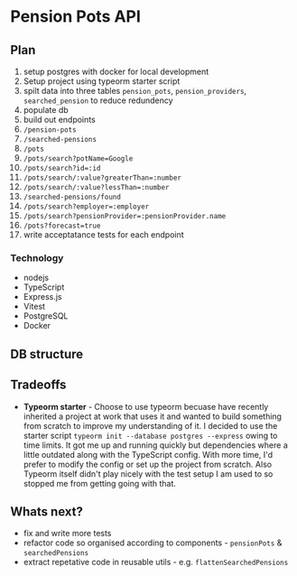 # Pension Pots API 

## Plan 

1. setup postgres with docker for local development 
2. Setup project using typeorm starter script
3. spilt data into three tables `pension_pots`, `pension_providers`, `searched_pension` to reduce redundency 
4. populate db
5. build out endpoints
  1. `/pension-pots `
  2. `/searched-pensions`
  3. `/pots`
  4. `/pots/search?potName=Google`
  5. `/pots/search?id=:id`
  6. `/pots/search/:value?greaterThan=:number`
  7. `/pots/search/:value?lessThan=:number`
  8. `/searched-pensions/found`
  9. `/pots/search?employer=:employer`
  10. `/pots/search?pensionProvider=:pensionProvider.name`
  11. `/pots?forecast=true`
6. write acceptatance tests for each endpoint 

### Technology 
- nodejs
- TypeScript
- Express.js 
- Vitest
- PostgreSQL
- Docker 

## DB structure

## Tradeoffs

- **Typeorm starter** - Choose to use typeorm becuase have recently inherited a project at work that uses it and wanted to build something from scratch to improve my understanding of it. I decided to use the starter script `typeorm init --database postgres --express` owing to time limits. It got me up and running quickly but dependencies where a little outdated along with the TypeScript config. With more time, I'd prefer to modify the config or set up the project from scratch. Also Typeorm itself didn't play nicely with the test setup I am used to so stopped me from getting going with that.

## Whats next? 
- fix and write more tests
- refactor code so organised according to components - `pensionPots` & `searchedPensions`
- extract repetative code in reusable utils - e.g. `flattenSearchedPensions`
  